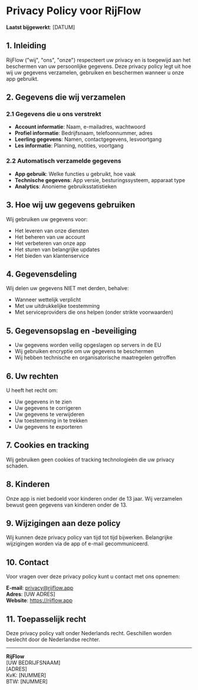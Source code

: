 # Privacy Policy voor RijFlow

**Laatst bijgewerkt**: [DATUM]

## 1. Inleiding

RijFlow ("wij", "ons", "onze") respecteert uw privacy en is toegewijd aan het beschermen van uw persoonlijke gegevens. Deze privacy policy legt uit hoe wij uw gegevens verzamelen, gebruiken en beschermen wanneer u onze app gebruikt.

## 2. Gegevens die wij verzamelen

### 2.1 Gegevens die u ons verstrekt
- **Account informatie**: Naam, e-mailadres, wachtwoord
- **Profiel informatie**: Bedrijfsnaam, telefoonnummer, adres
- **Leerling gegevens**: Namen, contactgegevens, lesvoortgang
- **Les informatie**: Planning, notities, voortgang

### 2.2 Automatisch verzamelde gegevens
- **App gebruik**: Welke functies u gebruikt, hoe vaak
- **Technische gegevens**: App versie, besturingssysteem, apparaat type
- **Analytics**: Anonieme gebruiksstatistieken

## 3. Hoe wij uw gegevens gebruiken

Wij gebruiken uw gegevens voor:
- Het leveren van onze diensten
- Het beheren van uw account
- Het verbeteren van onze app
- Het sturen van belangrijke updates
- Het bieden van klantenservice

## 4. Gegevensdeling

Wij delen uw gegevens NIET met derden, behalve:
- Wanneer wettelijk verplicht
- Met uw uitdrukkelijke toestemming
- Met serviceproviders die ons helpen (onder strikte voorwaarden)

## 5. Gegevensopslag en -beveiliging

- Uw gegevens worden veilig opgeslagen op servers in de EU
- Wij gebruiken encryptie om uw gegevens te beschermen
- Wij hebben technische en organisatorische maatregelen getroffen

## 6. Uw rechten

U heeft het recht om:
- Uw gegevens in te zien
- Uw gegevens te corrigeren
- Uw gegevens te verwijderen
- Uw toestemming in te trekken
- Uw gegevens te exporteren

## 7. Cookies en tracking

Wij gebruiken geen cookies of tracking technologieën die uw privacy schaden.

## 8. Kinderen

Onze app is niet bedoeld voor kinderen onder de 13 jaar. Wij verzamelen bewust geen gegevens van kinderen onder de 13.

## 9. Wijzigingen aan deze policy

Wij kunnen deze privacy policy van tijd tot tijd bijwerken. Belangrijke wijzigingen worden via de app of e-mail gecommuniceerd.

## 10. Contact

Voor vragen over deze privacy policy kunt u contact met ons opnemen:

**E-mail**: privacy@rijflow.app  
**Adres**: [UW ADRES]  
**Website**: https://rijflow.app

## 11. Toepasselijk recht

Deze privacy policy valt onder Nederlands recht. Geschillen worden beslecht door de Nederlandse rechter.

---

**RijFlow**  
[UW BEDRIJFSNAAM]  
[ADRES]  
KvK: [NUMMER]  
BTW: [NUMMER] 